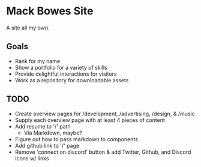 # Mack Bowes Site

A site all my own.

## Goals

- Rank for my name
- Show a portfolio for a variety of skills
- Provide delightful interactions for visitors
- Work as a repository for downloadable assets

## TODO
- Create overview pages for /development, /advertising, /design, & /music
- Supply each overview page with at least 4 pieces of content
- Add resume to '/' path
  - Via Markdown, maybe?
- Figure out how to pass markdown to components
- Add github link to '/' page
- Remove 'connect on discord' button & add Twitter, Github, and Discord icons w/ links

